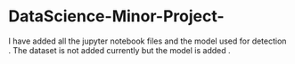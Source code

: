 # DataScience-Minor-Project-

I have added all the jupyter notebook files and the model used for detection . The dataset is not added currently but the model is added . 
